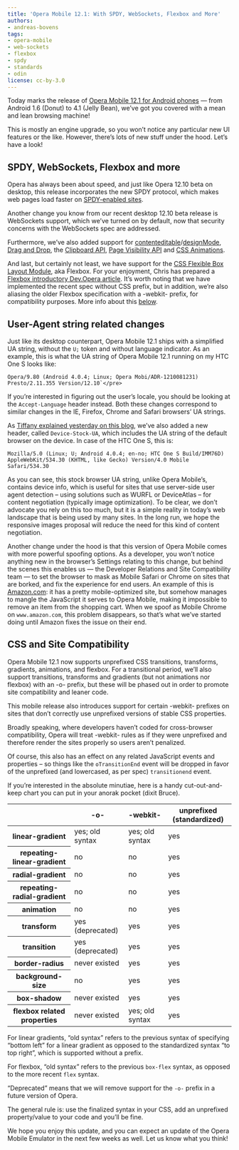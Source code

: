 ```yaml
---
title: 'Opera Mobile 12.1: With SPDY, WebSockets, Flexbox and More'
authors:
- andreas-bovens
tags:
- opera-mobile
- web-sockets
- flexbox
- spdy
- standards
- odin
license: cc-by-3.0
---
```


Today marks the release of [Opera Mobile 12.1 for Android phones](https://play.google.com/store/apps/details?id=com.opera.browser) — from Android 1.6 (Donut) to 4.1 (Jelly Bean), we’ve got you covered with a mean and lean browsing machine!

This is mostly an engine upgrade, so you won’t notice any particular new UI features or the like. However, there’s lots of new stuff under the hood. Let’s have a look!

## SPDY, WebSockets, Flexbox and more

Opera has always been about speed, and just like Opera 12.10 beta on desktop, this release incorporates the new SPDY protocol, which makes web pages load faster on [SPDY-enabled sites](http://en.wikipedia.org/wiki/SPDY#Server_support_and_usage).

Another change you know from our recent desktop 12.10 beta release is WebSockets support, which we’ve turned on by default, now that security concerns with the WebSockets spec are addressed.

Furthermore, we’ve also added support for [contenteditable](http://html5doctor.com/the-contenteditable-attribute/)/[designMode](http://www.tinymce.com/tryit/full.php), [Drag and Drop](https://dev.opera.com/articles/drag-and-drop/), the [Clipboard API](http://dev.w3.org/2006/webapi/clipops/), [Page Visibility API](http://www.w3.org/TR/page-visibility/) and [CSS Animations](https://dev.opera.com/articles/css3-animations/).

And last, but certainly not least, we have support for the [CSS Flexible Box Layout Module](http://www.w3.org/TR/css3-flexbox/), aka Flexbox. For your enjoyment, Chris has prepared a [Flexbox introductory Dev.Opera article](https://dev.opera.com/articles/view/flexbox-basics/). It’s worth noting that we have implemented the recent spec without CSS prefix, but in addition, we’re also aliasing the older Flexbox specification with a -webkit- prefix, for compatibility purposes. More info about this [below](#csssitecompat).

## User-Agent string related changes

Just like its desktop counterpart, Opera Mobile 12.1 ships with a simplified UA string, without the `U;` token and without language indicator. As an example, this is what the UA string of Opera Mobile 12.1 running on my HTC One S looks like:

    Opera/9.80 (Android 4.0.4; Linux; Opera Mobi/ADR-1210081231) Presto/2.11.355 Version/12.10`</pre>

If you’re interested in figuring out the user’s locale, you should be looking at the `Accept-Language` header instead. Both these changes correspond to similar changes in the IE, Firefox, Chrome and Safari browsers’ UA strings.

As [Tiffany explained yesterday on this blog](https://dev.opera.com/blog/introducing-device-stock-ua/), we’ve also added a new header, called `Device-Stock-UA`, which includes the UA string of the default browser on the device. In case of the HTC One S, this is:

	Mozilla/5.0 (Linux; U; Android 4.0.4; en-no; HTC One S Build/IMM76D) AppleWebKit/534.30 (KHTML, like Gecko) Version/4.0 Mobile Safari/534.30

As you can see, this stock browser UA string, unlike Opera Mobile’s, contains device info, which is useful for sites that use server-side user agent detection – using solutions such as WURFL or DeviceAtlas – for content negotiation (typically image optimization). To be clear, we don’t advocate you rely on this too much, but it is a simple reality in today’s web landscape that is being used by many sites. In the long run, we hope the responsive images proposal will reduce the need for this kind of content negotiation.

Another change under the hood is that this version of Opera Mobile comes with more powerful spoofing options. As a developer, you won’t notice anything new in the browser’s Settings relating to this change, but behind the scenes this enables us — the Developer Relations and Site Compatibility team — to set the browser to mask as Mobile Safari or Chrome on sites that are borked, and fix the experience for end users. An example of this is [Amazon.com](http://www.amazon.com/): it has a pretty mobile-optimized site, but somehow manages to mangle the JavaScript it serves to Opera Mobile, making it impossible to remove an item from the shopping cart. When we spoof as Mobile Chrome on `www.amazon.com`, this problem disappears, so that’s what we’ve started doing until Amazon fixes the issue on their end.

## CSS and Site Compatibility

Opera Mobile 12.1 now supports unprefixed CSS transitions, transforms, gradients, animations, and flexbox. For a transitional period, we’ll also support transitions, transforms and gradients (but not animations nor flexbox) with an -o- prefix, but these will be phased out in order to promote site compatibility and leaner code.

This mobile release also introduces support for certain -webkit- prefixes on sites that don’t correctly use unprefixed versions of stable CSS properties.

Broadly speaking, where developers haven’t coded for cross-browser compatibility, Opera will treat -webkit- rules as if they were unprefixed and therefore render the sites properly so users aren’t penalized.

Of course, this also has an effect on any related JavaScript events and properties – so things like the `oTransitionEnd` event will be dropped in favor of the unprefixed (and lowercased, as per spec) `transitionend` event.

If you’re interested in the absolute minutiae, here is a handy cut-out-and-keep chart you can put in your anorak pocket (dixit Bruce).

<table id="prefixes">
<thead>
<tr>
<th></th>
<th id="prefixesColHdr2">-o-</th>
<th id="prefixesColHdr3">-webkit-</th>
<th id="prefixesColHdr4">unprefixed (standardized)</th>
</tr>
</thead>
<tbody>
<tr>
<th id="prefixesRowHdr2">linear-gradient</th>
<td headers="prefixesColHdr2 prefixesRowHdr2">yes; old syntax</td>
<td headers="prefixesColHdr3 prefixesRowHdr2">yes; old syntax</td>
<td headers="prefixesColHdr4 prefixesRowHdr2">yes</td>
</tr>
<tr>
<th id="prefixesRowHdr2">repeating-linear-gradient</th>
<td headers="prefixesColHdr2 prefixesRowHdr2">no</td>
<td headers="prefixesColHdr3 prefixesRowHdr2">no</td>
<td headers="prefixesColHdr4 prefixesRowHdr2">yes</td>
</tr>
<tr>
<th id="prefixesRowHdr2">radial-gradient</th>
<td headers="prefixesColHdr2 prefixesRowHdr2">no</td>
<td headers="prefixesColHdr3 prefixesRowHdr2">no</td>
<td headers="prefixesColHdr4 prefixesRowHdr2">yes</td>
</tr>
<tr>
<th id="prefixesRowHdr2">repeating-radial-gradient</th>
<td headers="prefixesColHdr2 prefixesRowHdr2">no</td>
<td headers="prefixesColHdr3 prefixesRowHdr2">no</td>
<td headers="prefixesColHdr4 prefixesRowHdr2">yes</td>
</tr>
<tr>
<th id="prefixesRowHdr3">animation</th>
<td headers="prefixesColHdr2 prefixesRowHdr3">no</td>
<td headers="prefixesColHdr3 prefixesRowHdr3">no</td>
<td headers="prefixesColHdr4 prefixesRowHdr3">yes</td>
</tr>
<tr>
<th id="prefixesRowHdr4">transform</th>
<td headers="prefixesColHdr2 prefixesRowHdr4">yes (deprecated)</td>
<td headers="prefixesColHdr3 prefixesRowHdr4">yes</td>
<td headers="prefixesColHdr4 prefixesRowHdr4">yes</td>
</tr>
<tr>
<th id="prefixesRowHdr5">transition</th>
<td headers="prefixesColHdr2 prefixesRowHdr5">yes (deprecated)</td>
<td headers="prefixesColHdr3 prefixesRowHdr5">yes</td>
<td headers="prefixesColHdr4 prefixesRowHdr5">yes</td>
</tr>
<tr>
<th id="prefixesRowHdr6">border-radius</th>
<td headers="prefixesColHdr2 prefixesRowHdr6">never existed</td>
<td headers="prefixesColHdr3 prefixesRowHdr6">yes</td>
<td headers="prefixesColHdr4 prefixesRowHdr6">yes</td>
</tr>
<tr>
<th id="prefixesRowHdr7">background-size</th>
<td headers="prefixesColHdr2 prefixesRowHdr7">no</td>
<td headers="prefixesColHdr3 prefixesRowHdr7">yes</td>
<td headers="prefixesColHdr4 prefixesRowHdr7">yes</td>
</tr>
<tr>
<th id="prefixesRowHdr8">box-shadow</th>
<td headers="prefixesColHdr2 prefixesRowHdr8">never existed</td>
<td headers="prefixesColHdr3 prefixesRowHdr8">yes</td>
<td headers="prefixesColHdr4 prefixesRowHdr8">yes</td>
</tr>
<tr>
<th id="prefixesRowHdr8">flexbox related properties</th>
<td headers="prefixesColHdr2 prefixesRowHdr9">never existed</td>
<td headers="prefixesColHdr3 prefixesRowHdr9">yes; old syntax</td>
<td headers="prefixesColHdr4 prefixesRowHdr9">yes</td>
</tr>
</tbody>
</table>

For linear gradients, “old syntax” refers to the previous syntax of specifying “bottom left” for a linear gradient as opposed to the standardized syntax “to top right”, which is supported without a prefix.

For flexbox, “old syntax” refers to the previous `box-flex` syntax, as opposed to the more recent `flex` syntax.

“Deprecated” means that we will remove support for the `-o-` prefix in a future version of Opera.

The general rule is: use the finalized syntax in your CSS, add an unprefixed property/value to your code and you’ll be fine.

We hope you enjoy this update, and you can expect an update of the Opera Mobile Emulator in the next few weeks as well. Let us know what you think!
